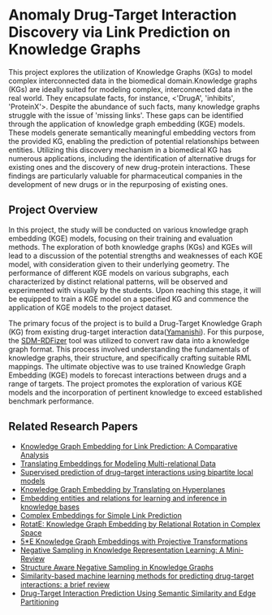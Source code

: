 # Anomaly Drug-Target Interaction Discovery via Link Prediction on Knowledge Graphs

This project explores the utilization of Knowledge Graphs (KGs) to model complex interconnected data in the biomedical domain.Knowledge graphs (KGs) are ideally suited for modeling complex, interconnected data in the real world. They encapsulate facts, for instance, <'DrugA', 'inhibits', 'ProteinX'>. Despite the abundance of such facts, many knowledge graphs struggle with the issue of 'missing links'. These gaps can be identified through the application of knowledge graph embedding (KGE) models. These models generate semantically meaningful embedding vectors from the provided KG, enabling the prediction of potential relationships between entities. Utilizing this discovery mechanism in a biomedical KG has numerous applications, including the identification of alternative drugs for existing ones and the discovery of new drug-protein interactions. These findings are particularly valuable for pharmaceutical companies in the development of new drugs or in the repurposing of existing ones.

## Project Overview

In this project, the study will be conducted on various knowledge graph embedding (KGE) models, focusing on their training and evaluation methods. The exploration of both knowledge graphs (KGs) and KGEs will lead to a discussion of the potential strengths and weaknesses of each KGE model, with consideration given to their underlying geometry. The performance of different KGE models on various subgraphs, each characterized by distinct relational patterns, will be observed and experimented with visually by the students. Upon reaching this stage, it will be equipped to train a KGE model on a specified KG and commence the application of KGE models to the project dataset.

The primary focus of the project is to build a Drug-Target Knowledge Graph (KG) from existing drug-target interaction data([Yamanishi](http://web.kuicr.kyoto-u.ac.jp/supp/yoshi/drugtarget/)). For this purpose, the [SDM-RDFizer](https://github.com/SDM-TIB/SDM-RDFizer) tool was utilized to convert raw data into a knowledge graph format. This process involved understanding the fundamentals of knowledge graphs, their structure, and specifically crafting suitable RML mappings. The ultimate objective was to use trained Knowledge Graph Embedding (KGE) models to forecast interactions between drugs and a range of targets. The project promotes the exploration of various KGE models and the incorporation of pertinent knowledge to exceed established benchmark performance.

## Related Research Papers

- [Knowledge Graph Embedding for Link Prediction: A Comparative Analysis](https://arxiv.org/abs/2002.00819)
- [Translating Embeddings for Modeling Multi-relational Data](https://proceedings.neurips.cc/paper/2013/hash/1cecc7a77928ca8133fa24680a88d2f9-Abstract.html)
- [Supervised prediction of drug–target interactions using bipartite local models](https://academic.oup.com/bioinformatics/article/25/18/2397/197654?login=true)
- [Knowledge Graph Embedding by Translating on Hyperplanes](https://ojs.aaai.org/index.php/AAAI/article/view/8870)
- [Embedding entities and relations for learning and inference in knowledge bases](https://arxiv.org/abs/1412.6575)
- [Complex Embeddings for Simple Link Prediction](https://arxiv.org/abs/1606.06357)
- [RotatE: Knowledge Graph Embedding by Relational Rotation in Complex Space](https://arxiv.org/abs/1902.10197)
- [5*E Knowledge Graph Embeddings with Projective Transformations](https://arxiv.org/abs/2006.04986)
- [Negative Sampling in Knowledge Representation Learning: A Mini-Review](https://aircconline.com/csit/abstract/v10n15/csit101519.html)
- [Structure Aware Negative Sampling in Knowledge Graphs](https://arxiv.org/abs/2009.11355)
- [Similarity-based machine learning methods for predicting drug-target interactions: a brief review](https://academic.oup.com/bib/article/15/5/734/2422306?login=true)
- [Drug-Target Interaction Prediction Using Semantic Similarity and Edge Partitioning](https://link.springer.com/chapter/10.1007/978-3-319-11964-9_9)
